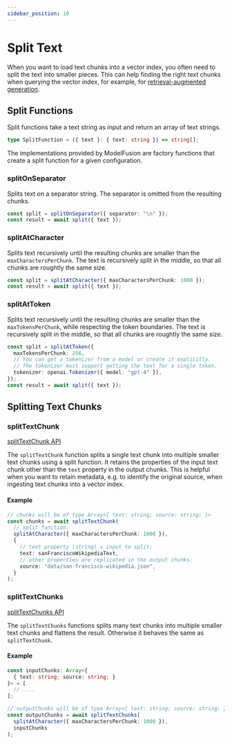 ```yaml
---
sidebar_position: 10
---
```


# Split Text

When you want to load text chunks into a vector index, you often need to split the text into smaller pieces.
This can help finding the right text chunks when querying the vector index, for example, for [retrieval-augmented generation](/tutorial/tutorials/retrieval-augmented-generation).

## Split Functions

Split functions take a text string as input and return an array of text strings.

```ts
type SplitFunction = ({ text }: { text: string }) => string[];
```

The implementations provided by ModelFusion are factory functions that create a split function for a given configuration.

### splitOnSeparator

Splits text on a separator string. The separator is omitted from the resulting chunks.

```ts
const split = splitOnSeparator({ separator: "\n" });
const result = await split({ text });
```

### splitAtCharacter

Splits text recursively until the resulting chunks are smaller than the `maxCharactersPerChunk`. The text is recursively split in the middle, so that all chunks are roughtly the same size.

```ts
const split = splitAtCharacter({ maxCharactersPerChunk: 1000 });
const result = await split({ text });
```

### splitAtToken

Splits text recursively until the resulting chunks are smaller than the `maxTokensPerChunk`, while respecting the token boundaries. The text is recursively split in the middle, so that all chunks are roughtly the same size.

```ts
const split = splitAtToken({
  maxTokensPerChunk: 256,
  // You can get a tokenizer from a model or create it explicitly.
  // The tokenizer must support getting the text for a single token.
  tokenizer: openai.Tokenizer({ model: "gpt-4" }),
});
const result = await split({ text });
```

## Splitting Text Chunks

### splitTextChunk

[splitTextChunk API](/api/modules/#splittextchunk)

The `splitTextChunk` function splits a single text chunk into multiple smaller text chunks using a split function.
It retains the properties of the input text chunk other than the `text` property in the output chunks.
This is helpful when you want to retain metadata, e.g. to identify the original source, when ingesting text chunks into a vector index.

#### Example

```ts
// chunks will be of type Array<{ text: string; source: string; }>
const chunks = await splitTextChunk(
  // split function:
  splitAtCharacter({ maxCharactersPerChunk: 1000 }),
  {
    // text property (string) = input to split:
    text: sanFranciscoWikipediaText,
    // other properties are replicated in the output chunks:
    source: "data/san-francisco-wikipedia.json",
  }
);
```

### splitTextChunks

[splitTextChunks API](/api/modules/#splittextchunks)

The `splitTextChunks` functions splits many text chunks into multiple smaller text chunks and flattens the result.
Otherwise it behaves the same as `splitTextChunk`.

#### Example

```ts
const inputChunks: Array<{
  { text: string; source: string; }
}> = [
  // ....
];

// outputChunks will be of type Array<{ text: string; source: string; }>
const outputChunks = await splitTextChunks(
  splitAtCharacter({ maxCharactersPerChunk: 1000 }),
  inputChunks
);
```
